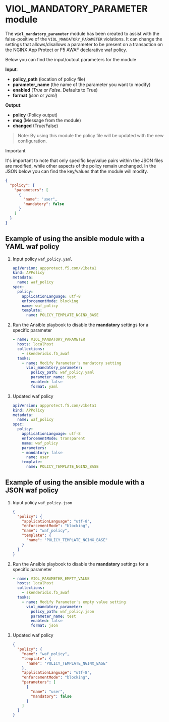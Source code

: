 # VIOL_MANDATORY_PARAMETER module

The **`viol_mandatory_parameter`** module has been created to assist with the false-positive of the `VIOL_MANDATORY_PARAMETER` violations. It can change the settings that allows/disallows a parameter to be present on a transaction on the NGINX App Protect or F5 AWAF declarative waf policy.


Below you can find the input/outout parameters for the module

**Input**:
- **policy_path** (location of policy file)
- **parameter_name** (the name of the parameter you want to modify)
- **enabled** (*True* or *False*. Defaults to True)
- **format** (*json* or *yaml*)

**Output**:
- **policy** (Policy output)
- **msg** (Message from the module)
- **changed** (True/False)

> Note: By using this module the policy file will be updated with the new configuration.

> [!IMPORTANT] 
It's important to note that only specific key/value pairs within the JSON files are modified, while other aspects of the policy remain unchanged.
In the JSON below you can find the key/values that the module will modify.

```json
{
  "policy": {
    "parameters": [
      {
        "name": "user",
        "mandatory": false
      }
    ]
  }
}
```
## Example of using the ansible module with a YAML waf policy
1. Input policy `waf_policy.yaml`
    ```yaml
    apiVersion: appprotect.f5.com/v1beta1
    kind: APPolicy
    metadata:
      name: waf_policy
    spec:
      policy:
        applicationLanguage: utf-8
        enforcementMode: blocking
        name: waf_policy
        template:
          name: POLICY_TEMPLATE_NGINX_BASE
    ```

2. Run the Ansible playbook to disable the **mandatory** settings for a specific parameter
    ```yaml
    - name: VIOL_MANDATORY_PARAMETER
      hosts: localhost
      collections:
        - skenderidis.f5_awaf   
      tasks:
        - name: Modify Parameter's mandatory setting
          viol_mandatory_parameter:
            policy_path: waf_policy.yaml
            parameter_name: test
            enabled: false
            format: yaml
    ```

3. Updated waf policy
    ```yaml
    apiVersion: appprotect.f5.com/v1beta1
    kind: APPolicy
    metadata:
      name: waf_policy
    spec:
      policy:
        applicationLanguage: utf-8
        enforcementMode: transparent
        name: waf_policy
        parameters:
        - mandatory: false
          name: user
        template:
          name: POLICY_TEMPLATE_NGINX_BASE
    ```


## Example of using the ansible module with a JSON waf policy
1. Input policy `waf_policy.json`
    ```json
    {
      "policy": {
        "applicationLanguage": "utf-8",
        "enforcementMode": "blocking",
        "name": "waf_policy",
        "template": {
          "name": "POLICY_TEMPLATE_NGINX_BASE"
        }
      }
    }
    ```

2. Run the Ansible playbook to disable the **mandatory** settings for a specific parameter
    ```yaml
    - name: VIOL_PARAMETER_EMPTY_VALUE
      hosts: localhost
      collections:
        - skenderidis.f5_awaf   
      tasks:
        - name: Modify Parameter's empty value setting
          viol_mandatory_parameter:
            policy_path: waf_policy.json
            parameter_name: test
            enabled: false
            format: json
    ```

3. Updated waf policy
    ```json
    {
      "policy": {
        "name": "waf_policy",
        "template": {
          "name": "POLICY_TEMPLATE_NGINX_BASE"
        },
        "applicationLanguage": "utf-8",
        "enforcementMode": "blocking",
        "parameters": [
          {
            "name": "user",
            "mandatory": false
          }
        ]
      }
    }
    ```

